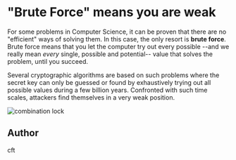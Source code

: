 <!-- BEGIN TITLE -->
# "Brute Force" means you are weak
<!-- END TITLE -->

<!-- BEGIN BODY -->
For some problems in Computer Science, it can be proven that there are
no "efficient" ways of solving them. In this case, the only resort is
**brute force**. Brute force means that you let the computer try out
every possible --and we really mean _every_ single, possible and
potential-- value that solves the problem, until you succeed.

Several cryptographic algorithms are based on such problems where the
secret key can only be guessed or found by exhaustively trying
out all possible values during a few billion years. Confronted with
such time scales, attackers find themselves in a very weak position.
<!-- END BODY -->

![combination lock](../images/image-033-brute-force.svg)

## Author
<!-- BEGIN AUTHOR -->
cft
<!-- END AUTHOR -->
